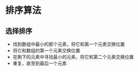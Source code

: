 # 排序算法
## 选择排序
- 找到数组中最小的那个元素，将它和第一个元素交换位置
- 将它和数组的第一个元素交换位置
- 在剩下的元素中寻找最小的元素，将它和第二个元素交换位置
- 重复，直至到最后一个元素